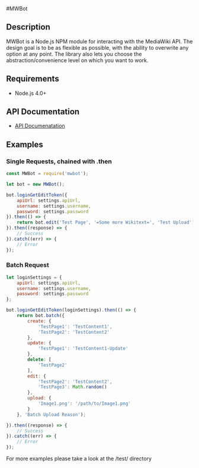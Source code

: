 #MWBot
## Description
MWBot is a Node.js NPM module for interacting with the MediaWiki API.
The design goal is to be as flexible as possible, with the ability to overwrite any option at any point.
The library also lets you choose the abstraction/convenience level on which you want to work.

## Requirements
* Node.js 4.0+

## API Documentation
* [API Documenatation](API.md)

## Examples
### Single Requests, chained with .then
```js
const MWBot = require('mwbot');

let bot = new MWBot();

bot.loginGetEditToken({
    apiUrl: settings.apiUrl,
    username: settings.username,
    password: settings.password
}).then(() => {
    return bot.edit('Test Page', '=Some more Wikitext=', 'Test Upload');
}).then((response) => {
    // Success
}).catch((err) => {
    // Error
});


```
### Batch Request
```js
let loginSettings = {
    apiUrl: settings.apiUrl,
    username: settings.username,
    password: settings.password
};

bot.loginGetEditToken(loginSettings).then(() => {
    return bot.batch({
        create: {
            'TestPage1': 'TestContent1',
            'TestPage2': 'TestContent2'
        },
        update: {
            'TestPage1': 'TestContent1-Update'
        },
        delete: [
            'TestPage2'
        ],
        edit: {
            'TestPage2': 'TestContent2',
            'TestPage3': Math.random()
        },
        upload: {
            'Image1.png': '/path/to/Image1.png'
        }
    }, 'Batch Upload Reason');

}).then((response) => {
    // Success
}).catch((err) => {
    // Error
});
```

For more examples please take a look at the /test/ directory
